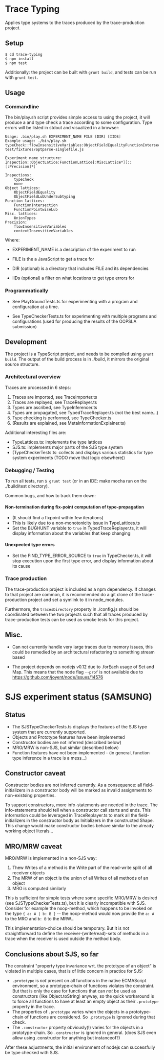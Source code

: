 # Trace Typing

Applies type systems to the traces produced by the trace-production project.

## Setup

```
$ cd trace-typing
$ npm install
$ npm test
```

Additionally: the project can be built with `grunt build`, and tests can be run with `grunt test`.

## Usage 

### Commandline

The bin/play.sh script provides simple access to using the project, it will produce a and type check a trace according to some configuration. Type errors will be listed in stdout and visualized in a browser:


```
Usage: .bin/play.sh EXPERIMENT_NAME FILE [DIR] [IIDS]
Example usage: ./bin/play.sh typeCheck::flowInsensitiveVariables:ObjectFieldEqualityFunctionIntersection:UnionTypes:UnionTypes::flowInsensitiveVariables  test/fixtures/optparse-singlefile.js

Experiment name structure: Inspection::ObjectLatice:FunctionLattice[:MiscLattice*][::[:Precision]*]

Inspections:
	typeCheck
	none
Object lattices:
	ObjectFieldEquality
	ObjectFieldLubUnderSubtyping
Function lattices:
	FunctionIntersection
	FunctionPointwiseLub
Misc. lattices:
	UnionTypes
Precision:
	flowInsensitiveVariables
	contextInsensitiveVariables
```

Where:

 - EXPERIMENT_NAME is a description of the experiment to run
 
 - FILE is the a JavaScript to get a trace for
 
 - DIR (optional) is a directory that includes FILE and its dependencies
 
 - IIDs (optional) a filter on what locations to get type errors for

### Programmatically
 
- See PlayGroundTests.ts for experimenting with a program and configuration at a time.

- See TypeCheckerTests.ts for experimenting with multiple programs and configurations (used for producing the results of the OOPSLA submission)
 
## Development

The project is a TypeScript project, and needs to be compiled using `grunt build`. The output of the build process is in ./build, it mirrors the original source structure. 

### Architectural overview 

Traces are processed in 6 steps:

 1. Traces are imported, see TraceImporter.ts
 2. Traces are replayed, see TraceReplayer.ts
 3. Types are ascribed, see TypeInferencer.ts 
 4. Types are propagated, see TypedTraceReplayer.ts (not the best name...)
 5. Type checking is performed, see TypeChecker.ts
 6. (Results are explained, see MetaInformationExplainer.ts)

Additional interesting files are:
 - TypeLattices.ts: implements the type lattices
 - SJS.ts: implements major parts of the SJS type system
 - (TypeCheckerTests.ts: collects and displays various statistics for type system experiments (TODO move that logic elsewhere))


### Debugging / Testing

To run all tests, run `$ grunt test` (or in an IDE: make mocha run on the ./build/test directory).

Common bugs, and how to track them down:

#### Non-termination during fix-point computation of type-propagation
 - (It should find a fixpoint within few iterations)
 - This is likely due to a non-monotonicity issue in TypeLattices.ts
 - Set the BUGHUNT variable to `true` in TypedTraceReplayer.ts, it will display information about the variables that keep changing 
 
#### Unexpected type errors
 - Set the FIND_TYPE_ERROR_SOURCE to `true` in TypeChecker.ts, it will stop execution upon the first type error, and display information about its cause
  
### Trace production

The trace-production project is included as a npm dependency. If changes to that project are common, it is recommended do a git clone of the trace-production project and set a symlink to it in node_modules.

Furthermore, the `tracesDirectory` property in ./config.js should be coordinated between the two projects such that all traces produced by trace-production tests can be used as smoke tests for this project.      
     
     
## Misc.

- Can not currently handle very large traces due to memory issues, this could be remedied by an architectural refactoring to something stream based 

- The project depends on nodejs v0.12 due to .forEach usage of Set and Map. This means that  the node flag `--prof` is not available due to https://github.com/joyent/node/issues/14576



# SJS experiment status (SAMSUNG)

## Status

- The SJSTypeCheckerTests.ts displays the features of the SJS type system that are currently supported.
- Objects and Prototype features have been implemented
- Constructor bodies are not inferred (described below)
- MRO/MRW is non-SJS, but similar (described below)
- Function features have not been implemented - (in general, function type inference in a trace is a mess...)

## Constructor caveat

Constructor bodies are not inferred currently. As a consequence: all field-initializers in a constructor body will be marked as invalid assignments to non-existsing properties.

To support constructors, more info-statements are needed in the trace. The info-statements should tell when a constructor call starts and ends.
This information could be leveraged in TraceReplayer.ts to mark all the field-initializers in the constructor body as Initializers in the constructed Shape.
This change would make constructor bodies behave similar to the already working object literals...


## MRO/MRW caveat

MRO/MRW is implemented in a non-SJS way:
 
 1. Thew Writes of a method is the Write part of the read-write split of all receiver objects
 2. The MRW of an object is the union of all Writes of all methods of an object
 3. MRO is computed similarly 
 
This is sufficient for simple tests where some specific MRO/MRW is desired (see SJSTypeCheckerTests.ts), but it is clearly incompatible with SJS.
Consider for example the noop-method, which happens to be invoked on the type `{ a: A | b: B }` -- the noop-method would now provide the `a: A` to the MRO and `b: B` to the MRW...
      
This implementation-choice should be temporary. But it is not straightforward to define the receiver-(write/read)-sets of methods in a trace when the receiver is used outside the method body.
   
## Conclusions about SJS, so far

The constraint "property type invariance wrt. the prototype of an object" is violated in multiple cases, that is of little concern in practice for SJS:
 
- `.prototype` is *not* present on all functions in the native ECMAScript environment, so a prototype-chain of functions violates the constraint. 
 But that is only the case for functions that can *not* be used as constructors (like Object.toString) anyway, so the quick workaround is to force all functions to have at least an empty object as their `.prototype` property in the trace.
- The properties of `.prototype` varies when the objects in a prototype-chain of functions are considered. So `.prototype` is ignored during that check.   
- The `.constructor` property obviously(!) varies for the objects in a prototype-chain. So `.constructor` is ignored in general. (does SJS even allow using .constructor for anything but instanceof?)

After these adjustments, the initial environment of nodejs can successfully be type checked with SJS.
